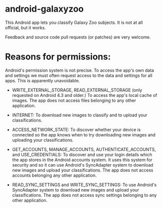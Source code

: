 android-galaxyzoo
============

This Android app lets you classify Galaxy Zoo subjects. It is not at all official, but it works.

Feedback and source code pull requests (or patches) are very welcome.


Reasons for permissions:
========================

Android's permission system is not precise. To access the app's own data
and settings we must often request access to the data and settings for all
apps. This is apparently unavoidable.

* WRITE_EXTERNAL_STORAGE, READ_EXTERNAL_STORAGE
  (only requested on Android 4.3 and older.)
  To access the app's local cache of images.
  The app does not access files belonging to any other application.

* INTERNET:
  To download new images to classify and to upload your classifications.

* ACCESS_NETWORK_STATE:
  To discover whether your device is connected so the app knows when to 
  try downloading new images and uploading your classifications.

* GET_ACCOUNTS, MANAGE_ACCOUNTS, AUTHENTICATE_ACCOUNTS, and USE_CREDENTIALS:
  To discover and use your login details which the app stores in the Android
  accounts system. It uses this system for security and so it can use Android's
  SyncAdapter system to download new images and upload your classifications.
  The app does not access accounts belonging any other application.

* READ_SYNC_SETTINGS and WRITE_SYNC_SETTINGS:
  To use Android's SyncAdapter system to download new images and upload your
  classifications.
  The app does not access sync settings belonging to any other application.


